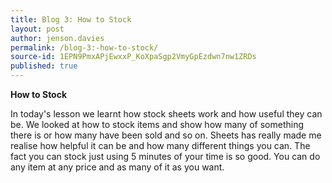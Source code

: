 ```yaml
---
title: Blog 3: How to Stock
layout: post
author: jenson.davies
permalink: /blog-3:-how-to-stock/
source-id: 1EPN9PmxAPjEwxxP_KoXpaSgp2VmyGpEzdwn7nw1ZRDs
published: true
---
```

**How to Stock**

In today's lesson we learnt how stock sheets work and how useful they can be. We looked at how to stock items and show how many of something there is or how many have been sold and so on. Sheets has really made me realise how helpful it can be and how many different things you can. The fact you can stock just using 5 minutes of your time is so good. You can do any item at any price and as many of it as you want.

